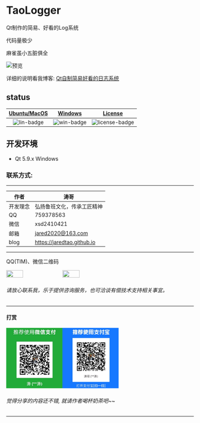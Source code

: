 ﻿# TaoLogger

Qt制作的简易、好看的Log系统

代码量极少

麻雀虽小五脏俱全

![预览](https://jaredtao.github.io/images/Logger/1.png)


详细的说明看我博客:
[Qt自制简易好看的日志系统](https://jaredtao.github.io/2019/04/30/Qt%E8%87%AA%E5%88%B6%E7%AE%80%E6%98%93%E5%A5%BD%E7%9C%8B%E7%9A%84%E6%97%A5%E5%BF%97%E7%B3%BB%E7%BB%9F/)

## status
| [Ubuntu/MacOS][lin-link] | [Windows][win-link] |[License][license-link] |
| :---------------: | :-----------------: | :-----------------: |
| ![lin-badge]      | ![win-badge]        | ![license-badge]  |

[lin-badge]: https://travis-ci.org/jaredtao/TaoLogger.svg?branch=master "Travis build status"
[lin-link]: https://travis-ci.org/jaredtao/TaoLogger "Travis build status"
[win-badge]: https://ci.appveyor.com/api/projects/status/biawnp5xfulvkwbw?svg=true "AppVeyor build status"
[win-link]: https://ci.appveyor.com/project/jiawentao/taologger "AppVeyor build status"
[license-link]: https://github.com/jaredtao/TaoLogger/blob/master/LICENSE "LICENSE"
[license-badge]: https://img.shields.io/badge/license-MIT-blue.svg "MIT"


## 开发环境

* Qt 5.9.x Windows

### 联系方式:

***

| 作者 | 涛哥                           |
| ---- | -------------------------------- |
|开发理念 | 弘扬鲁班文化，传承工匠精神 |
| QQ   | 759378563                  |
| 微信 | xsd2410421                       |
| 邮箱 | jared2020@163.com                |
| blog | https://jaredtao.github.io |

***

QQ(TIM)、微信二维码

<img src="https://github.com/jaredtao/jaredtao.github.io/blob/master/img/qq_connect.jpg?raw=true" width="30%" height="30%" /><img src="https://github.com/jaredtao/jaredtao.github.io/blob/master/img/weixin_connect.jpg?raw=true" width="30%" height="30%" />


###### 请放心联系我，乐于提供咨询服务，也可洽谈有偿技术支持相关事宜。

***
#### **打赏**
<img src="https://github.com/jaredtao/jaredtao.github.io/blob/master/img/weixin.jpg?raw=true" width="30%" height="30%" /><img src="https://github.com/jaredtao/jaredtao.github.io/blob/master/img/zhifubao.jpg?raw=true" width="30%" height="30%" />

###### 觉得分享的内容还不错, 就请作者喝杯奶茶吧~~
***
